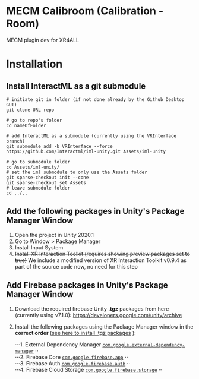# MECM Calibroom (Calibration - Room)
MECM plugin dev for XR4ALL

# Installation
## Install InteractML as a git submodule
```
# initiate git in folder (if not done already by the Github Desktop GUI)
git clone URL repo

# go to repo's folder
cd nameOfFolder

# add InteractML as a submodule (currently using the VRInterface branch)
git submodule add -b VRInterface --force https://github.com/Interactml/iml-unity.git Assets/iml-unity

# go to submodule folder
cd Assets/iml-unity/
# set the iml submodule to only use the Assets folder
git sparse-checkout init --cone
git sparse-checkout set Assets
# leave submodule folder
cd ../..
```

## Add the following packages in Unity's Package Manager Window
1. Open the project in Unity 2020.1
2. Go to Window > Package Manager
3. Install Input System
4. ~~Install XR Interaction Toolkit (requires showing preview packages set to true)~~ We include a modified version of XR Interaction Toolkit v0.9.4 as part of the source code now, no need for this step

## Add Firebase packages in Unity's Package Manager Window
1. Download the required firebase Unity **.tgz** packages from here (currently using v7.1.0): https://developers.google.com/unity/archive 
2. Install the following packages using the Package Manager window in the **correct order** ([see here to install .tgz packages](https://docs.unity.cn/2020.1/Documentation/Manual/upm-ui-tarball.html) ):

   ⋅⋅⋅1. External Dependency Manager [`com.google.external-dependency-manager`](https://dl.google.com/games/registry/unity/com.google.external-dependency-manager/com.google.external-dependency-manager-1.2.164.tgz) ⋅⋅  
   ⋅⋅⋅2. Firebase Core [`com.google.firebase.app`](https://dl.google.com/games/registry/unity/com.google.firebase.app/com.google.firebase.app-7.1.0.tgz) ⋅⋅  
   ⋅⋅⋅3. Firebase Auth [`com.google.firebase.auth`](https://dl.google.com/games/registry/unity/com.google.firebase.auth/com.google.firebase.auth-7.1.0.tgz) ⋅⋅  
   ⋅⋅⋅4. Firebase Cloud Storage [`com.google.firebase.storage`](https://dl.google.com/games/registry/unity/com.google.firebase.storage/com.google.firebase.storage-7.1.0.tgz) ⋅⋅  